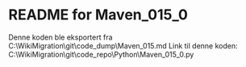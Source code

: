 # README for Maven_015_0
Denne koden ble eksportert fra C:\WikiMigration\git\code_dump\Maven_015.md
Link til denne koden: C:\WikiMigration\git\code_repo\Python\Maven_015_0.py
